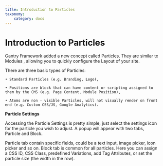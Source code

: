 ```yaml
---
title: Introduction to Particles
taxonomy:
    category: docs
---
```


# Introduction to Particles

Gantry Framework added a new concept called Particles. They are similar to Modules , allowing you to quickly configure the Layout of your site.

There are three basic types of Particles:

	• Standard Particles (e.g. Branding, Logo),
  
	• Positions are block that can have content or scripting assigned to them by the CMS (e.g. Page Content, Module Position),

	• Atoms are non - visible Particles, will not visually render on front end (e.g. Custom CSS/JS, Google Analytics).

**Particle Settings**

Accessing the Particle Settings is pretty simple, just select the settings icon for the particle you wish to adjust. A popup will appear with two tabs, Particle and Block.

Particle tab contain specific fields, could be a text input, image picker, icon picker and so on.
Block tab is common for all particles. Here you can assign a CSS ID, CSS Class, predefined Variations, add Tag Attributes, or set the particle size (the width in the row).
